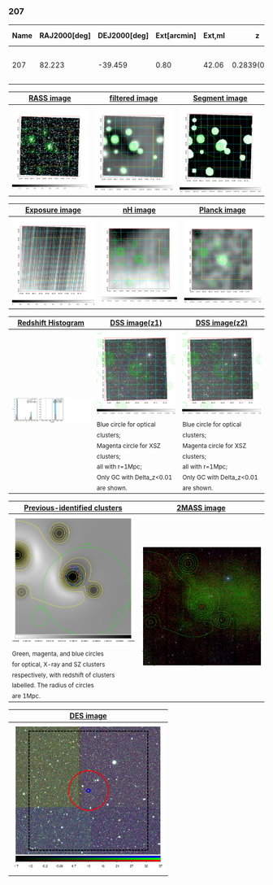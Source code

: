 <div STYLE="page-break-after: always;"></div>

### 207

|Name|RAJ2000[deg]|DEJ2000[deg] |Ext[arcmin]| Ext,ml | z | z_src| C|GC(XSZ,Delta_z<0.01)| GC(OPT,Delta_z<0.01)|GC| R_sig[arcmin] | R500[arcmin] | R500[Mpc]| CRsig[c/s] | CR500[c/s] |L500[1E44 erg/s]|F500[1E-12 erg/s/cm^2]| M500[1E14 Msun]|Tx[keV]|Cnt_sig|Beta|Rc[arcmin]|Comment|Alias|
|---|---|---|---|---|---|------|---|--------|---------|----------|---|---|---|---|---|---|---|---|---|---|---|---|---|---|
|207| 82.223| -39.459| 0.80| 42.06| 0.2839(0.000)| z_xsz| B| MCXC, PSZ2, Tar| W| MCXC, N, PSZ2, Tar, W| 12.700| 5.457| 1.403| 0.311(0.035)| 0.284(0.032)| 14.660(0.623)| 5.770(0.245)| 10.50(0.20)| 10.04(0.12)| 229.8| 0.688(-0.081+0.117)| 1.857(-0.557+0.648)| -| k011|

|[RASS image](../image/207/207_img.pdf)|[filtered image](../image/207/207_fil.pdf)|[Segment image](../image/207/207_seg.pdf)|
|-------------------|--------------------|-------------------|
| <img src="../image/207/207_img.png" width="300">  | <img src="../image/207/207_fil.png" width="300">   | <img src="../image/207/207_seg.png" width="300">  |

|[Exposure image](../image/207/207_mex.pdf)| [nH image](../image/207/207_nh.pdf)| [Planck image](../image/207/207_p.pdf)|
|-------------------|--------------------|-------------------|
|<img src="../image/207/207_mex.png" width="300">   | <img src="../image/207/207_nh.png" width="300">    | <img src="../image/207/207_p.png" width="300"> |

|[Redshift Histogram](../image/207/207_zg.pdf) | [DSS image(z1)](../image/207/207_dss_z1.pdf)      |  [DSS image(z2)](../image/207/207_dss_z2.pdf)    |
|-------------------|--------------------|-------------------|
|<img src="../image/207/207_zg.png" width="300"> |<img src="../image/207/207_dss_z1.png" width="300"> <sub><br>Blue circle for optical clusters; <br>Magenta circle for XSZ clusters; <br>all with r=1Mpc; <br>Only GC with Delta_z<0.01 are shown. </sub>| <img src="../image/207/207_dss_z2.png" width="300"><sub><br>Blue circle for optical clusters; <br>Magenta circle for XSZ clusters; <br>all with r=1Mpc; <br>Only GC with Delta_z<0.01 are shown. </sub> |

|[Previous-identified clusters](../image/207/207_gc.pdf) | [2MASS image](../image/207/207_2mass.pdf)      |
|-------------------|-------------------|
|<img src=../image/207/207_gc.png width="300"> <br><sub>Green, magenta, and blue circles <br>for optical, X-ray and SZ clusters <br>respectively, with redshift of clusters <br>labelled. The radius of circles <br>are 1Mpc.</sub>|<img src="../image/207/207_2mass.png" width="300">  |

|[DES image](../image/207/207_des.pdf)   |
|-------------------|
| <img src="../image/207/207_des.png" width="300">  |
